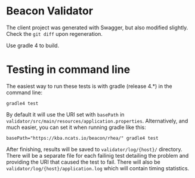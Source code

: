 # Beacon Validator

The client project was generated with Swagger, but also modified slightly. Check the `git diff` upon regeneration.

Use gradle 4 to build.

# Testing in command line

The easiest way to run these tests is with gradle (release 4.\*) in the command line:

```
gradle4 test
```

By default it will use the URI set with `basePath` in `validator/src/main/resources/application.properties`. Alternatively, and much easier, you can set it when running gradle like this:

```shell
basePath="https://kba.ncats.io/beacon/rhea/" gradle4 test
```
After finishing, results will be saved to `validator/log/{host}/` directory. There will be a separate file for each failinig test detailing the problem and providing the URI that caused the test to fail. There will also be `validator/log/{host}/application.log` which will contain timing statistics.
